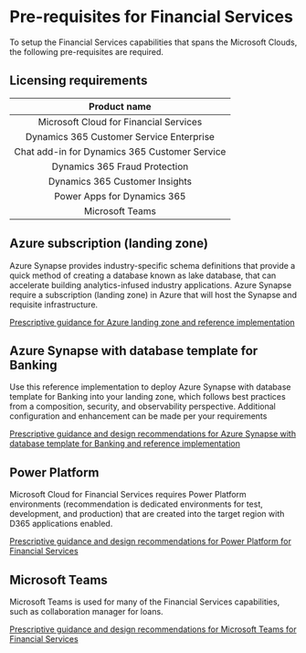 # Pre-requisites for Financial Services

To setup the Financial Services capabilities that spans the Microsoft Clouds, the following pre-requisites are required.

## Licensing requirements

| Product name |
|:----------------------:|
|Microsoft Cloud for Financial Services
|Dynamics 365 Customer Service Enterprise
|Chat add-in for Dynamics 365 Customer Service
|Dynamics 365 Fraud Protection
|Dynamics 365 Customer Insights
|Power Apps for Dynamics 365
|Microsoft Teams

## Azure subscription (landing zone)

Azure Synapse provides industry-specific schema definitions that provide a quick method of creating a database known as lake database, that can accelerate building analytics-infused industry applications. Azure Synapse require a subscription (landing zone) in Azure that will host the Synapse and requisite infrastructure.

[Prescriptive guidance for Azure landing zone and reference implementation](https://docs.microsoft.com/azure/cloud-adoption-framework/ready/enterprise-scale/implementation)

## Azure Synapse with database template for Banking

Use this reference implementation to deploy Azure Synapse with database template for Banking into your landing zone, which follows best practices from a composition, security, and observability perspective. Additional configuration and enhancement can be made per your requirements

[Prescriptive guidance and design recommendations for Azure Synapse with database template for Banking and reference implementation](./solutions/synapseBanking)

## Power Platform

Microsoft Cloud for Financial Services requires Power Platform environments (recommendation is dedicated environments for test, development, and production) that are created into the target region with D365 applications enabled.

[Prescriptive guidance and design recommendations for Power Platform for Financial Services](../foundations/powerPlatform)

## Microsoft Teams

Microsoft Teams is used for many of the Financial Services capabilities, such as collaboration manager for loans.

[Prescriptive guidance and design recommendations for Microsoft Teams for Financial Services](./solutions/microsoftTeams)